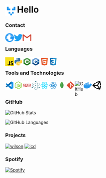 
# Hello <img align="left" alt="Node.js" width="38px" src="./icons/pfp.png" />

<!--![Twitter](https://img.shields.io/twitter/follow/oliverkovacsdev?label=Follow)-->

### Contact

[<img align="left" alt="Website" width="28px" src="./icons/globe.svg" />](https://github.com/OliverKovacs)
[<img align="left" alt="Twitter" width="28px" src="./icons/twitter.svg" />](https://twitter.com/oliverkovacsdev)
[<img align="left" alt="Email" width="28px" src="./icons/gmail.svg" />](mailto:oliver.kovacs.dev@gmail.com)

<br />

### Languages

[<img align="left" alt="JavaScript" width="28px" src="./icons/js.svg" />](https://code.visualstudio.com/)
[<img align="left" alt="Python" width="28px" src="https://raw.githubusercontent.com/vscode-icons/vscode-icons/master/icons/file_type_python.svg" />](https://www.python.org/)
[<img align="left" alt="C#" width="28px" src="https://raw.githubusercontent.com/vscode-icons/vscode-icons/master/icons/file_type_csharp2.svg" />](https://docs.microsoft.com/en-us/dotnet/csharp/)
[<img align="left" alt="C++" width="28px" src="https://raw.githubusercontent.com/vscode-icons/vscode-icons/master/icons/file_type_cpp3.svg" />](https://isocpp.org/)
[<img align="left" alt="HTML5" width="28px" src="https://raw.githubusercontent.com/vscode-icons/vscode-icons/master/icons/file_type_html.svg" />](https://html.spec.whatwg.org/)
[<img align="left" alt="CSS3" width="28px" src="https://raw.githubusercontent.com/vscode-icons/vscode-icons/master/icons/file_type_css.svg" />](https://www.w3.org/TR/CSS2/)

<br />

### Tools and Technologies

[<img align="left" alt="Visual Studio Code" width="28px" src="https://raw.githubusercontent.com/vscode-icons/vscode-icons/master/icons/file_type_vscode.svg" />](https://code.visualstudio.com/)
[<img align="left" alt="Node.js" width="28px" src="https://raw.githubusercontent.com/vscode-icons/vscode-icons/master/icons/file_type_node.svg" />](https://nodejs.org/en/)
[<img align="left" alt="npm" width="28px" src="https://raw.githubusercontent.com/vscode-icons/vscode-icons/master/icons/file_type_npm.svg" />](https://www.npmjs.com/)
[<img align="left" alt="Electron" width="28px" src="./icons/electron.svg" />](https://www.electronjs.org/)
[<img align="left" alt="React" width="28px" src="https://raw.githubusercontent.com/vscode-icons/vscode-icons/master/icons/file_type_reactjs.svg" />](https://reactjs.org/)
[<img align="left" alt="React Native" width="28px" src="https://raw.githubusercontent.com/vscode-icons/vscode-icons/master/icons/file_type_reactts.svg" />](https://reactnative.dev/)
[<img align="left" alt="MongoDB" width="28px" src="https://raw.githubusercontent.com/vscode-icons/vscode-icons/master/icons/file_type_mongo.svg" />](https://www.mongodb.com/)
[<img align="left" alt="git" width="28px" src="https://raw.githubusercontent.com/vscode-icons/vscode-icons/master/icons/file_type_git.svg" />](https://git-scm.com/)
[<img align="left" alt="GitHub" width="28px" src="https://simpleicons.org/icons/github.svg" />](https://github.com/)
[<img align="left" alt="Docker" width="28px" src="./icons/docker.svg" />](https://www.docker.com/)
[<img align="left" alt="Unity" width="28px" src="./icons/unity.svg" />](https://unity.com/)

<br />
<br />


### GitHub

<img alt="GitHub Stats" src="https://github-readme-stats-git-master.oliverkovacs.vercel.app/api?username=OliverKovacs&show_icons=true&theme=github_dark&hide_border=false" />&nbsp;

<img alt="GitHub Languages" src="https://github-readme-stats-git-master.oliverkovacs.vercel.app/api/top-langs/?username=OliverKovacs&layout=compact&show_owner=true&theme=github_dark" />

### Projects

[<img alt="wilson" src="https://github-readme-stats-git-master.oliverkovacs.vercel.app/api/pin/?username=hiubok&show_owner=true&repo=wilson&theme=github_dark" />](https://github.com/hiubok/wilson)
[<img alt="icd" src="https://github-readme-stats-git-master.oliverkovacs.vercel.app/api/pin/?username=OliverKovacs&show_owner=true&repo=JavaScript-samples&theme=github_dark" />](https://github.com/OliverKovacs/JavaScript-samples)
&nbsp;

### Spotify

[![Spotify](https://novatorem.oliverkovacs.vercel.app/api/spotify)](https://open.spotify.com/user/oliverkovacs)